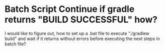 
# Batch Script Continue if gradle returns "BUILD SUCCESSFUL" how?

I would like to figure out, how to set up a .bat file to execute "./gradlew build" and wait if it returns without errors before executing the next steps in batch file?

        